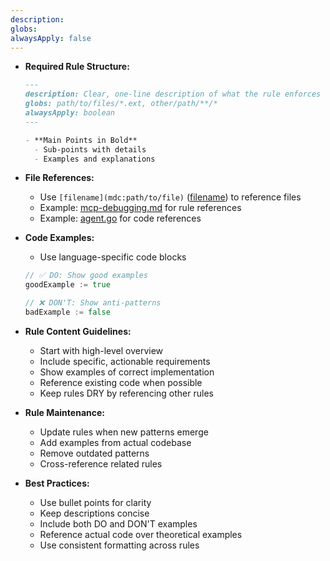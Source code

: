 ```yaml
---
description: 
globs: 
alwaysApply: false
---
```

- **Required Rule Structure:**
  ```markdown
  ---
  description: Clear, one-line description of what the rule enforces
  globs: path/to/files/*.ext, other/path/**/*
  alwaysApply: boolean
  ---

  - **Main Points in Bold**
    - Sub-points with details
    - Examples and explanations
  ```

- **File References:**
  - Use `[filename](mdc:path/to/file)` ([filename](mdc:filename)) to reference files
  - Example: [mcp-debugging.md](mdc:.roo/rules/mcp-debugging.md) for rule references
  - Example: [agent.go](mdc:cmd/agent.go) for code references

- **Code Examples:**
  - Use language-specific code blocks
  ```go
  // ✅ DO: Show good examples
  goodExample := true
  
  // ❌ DON'T: Show anti-patterns
  badExample := false
  ```

- **Rule Content Guidelines:**
  - Start with high-level overview
  - Include specific, actionable requirements
  - Show examples of correct implementation
  - Reference existing code when possible
  - Keep rules DRY by referencing other rules

- **Rule Maintenance:**
  - Update rules when new patterns emerge
  - Add examples from actual codebase
  - Remove outdated patterns
  - Cross-reference related rules

- **Best Practices:**
  - Use bullet points for clarity
  - Keep descriptions concise
  - Include both DO and DON'T examples
  - Reference actual code over theoretical examples
  - Use consistent formatting across rules
